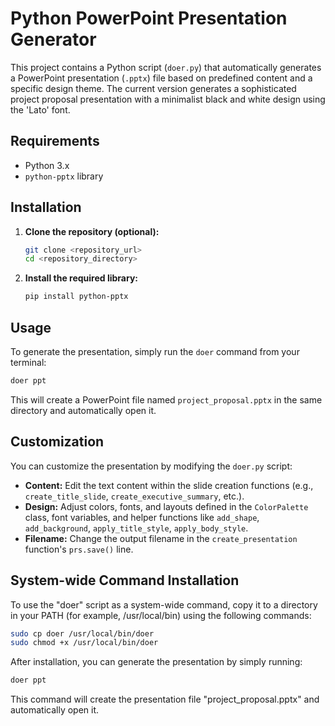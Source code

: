 # Python PowerPoint Presentation Generator

This project contains a Python script (`doer.py`) that automatically generates a PowerPoint presentation (`.pptx`) file based on predefined content and a specific design theme. The current version generates a sophisticated project proposal presentation with a minimalist black and white design using the 'Lato' font.

## Requirements

*   Python 3.x
*   `python-pptx` library

## Installation

1.  **Clone the repository (optional):**
    ```bash
    git clone <repository_url>
    cd <repository_directory>
    ```
2.  **Install the required library:**
    ```bash
    pip install python-pptx
    ```

## Usage

To generate the presentation, simply run the `doer` command from your terminal:

```bash
doer ppt
```

This will create a PowerPoint file named `project_proposal.pptx` in the same directory and automatically open it.

## Customization

You can customize the presentation by modifying the `doer.py` script:

*   **Content:** Edit the text content within the slide creation functions (e.g., `create_title_slide`, `create_executive_summary`, etc.).
*   **Design:** Adjust colors, fonts, and layouts defined in the `ColorPalette` class, font variables, and helper functions like `add_shape`, `add_background`, `apply_title_style`, `apply_body_style`.
*   **Filename:** Change the output filename in the `create_presentation` function's `prs.save()` line.

## System-wide Command Installation

To use the "doer" script as a system-wide command, copy it to a directory in your PATH (for example, /usr/local/bin) using the following commands:

```bash
sudo cp doer /usr/local/bin/doer
sudo chmod +x /usr/local/bin/doer
```

After installation, you can generate the presentation by simply running:

```bash
doer ppt
```

This command will create the presentation file "project_proposal.pptx" and automatically open it. 